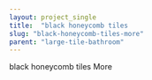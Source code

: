 ```yaml
---
layout: project_single
title:  "black honeycomb tiles                                                                                                                                                                                 More"
slug: "black-honeycomb-tiles-more"
parent: "large-tile-bathroom"
---
```

black honeycomb tiles                                                                                                                                                                                 More